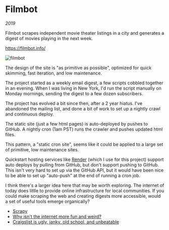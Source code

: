 # Filmbot

*2019*

Filmbot scrapes independent movie theater listings in a city and generates a digest of movies playing in the next week. 

https://filmbot.info/

![filmbot](/img/filmbot.png)

The design of the site is "as primitive as possible", optimized for quick skimming, fast iteration, and low maintenance. 

The project started as a weekly email digest, a few scripts cobbled together in an evening. When I was living in New York, I'd run the script manually on Monday mornings, sending the digest to a few dozen subscribers.

The project has evolved a bit since then, after a 2 year hiatus. I've abandoned the mailing list, and done a bit of work to set up a nightly crawl and continuous deploy.

The static site (just a few html pages) is auto-deployed by pushes to GitHub. A nightly cron (1am PST) runs the crawler and pushes updated html files.

This pattern, a "static cron site", seems like it could be applied to a large set of primitive, low maintenance sites. 

Quickstart hosting services like [Render](https://render.com/) (which I use for this project) support auto deploys by pulling from GitHub, but don't support pushing to GitHub. This isn't very hard to set up via the GitHub API, but it would have been nice to be able to set up "auto-push" at the end of running a cron job. 

I think there's a larger idea here that may be worth exploring. The internet of today does little to provide online infrastructure for local communities. If you could make scraping the web and creating digests more accessible, would a set of useful tools emerge organically? 

- [Scrapy](https://scrapy.org/)
- [Why isn't the internet more fun and weird?](https://jarredsumner.com/codeblog/)
- [Craigslist is ugly, janky, old school, and unbeatable](https://www.wired.com/2017/02/craigslist-is-ugly-janky-old-schooland-unbeatable/)

